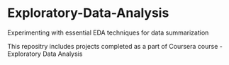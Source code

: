 # Exploratory-Data-Analysis
Experimenting with essential EDA techniques for data summarization

This repositry includes projects completed as a part of Coursera course - Exploratory Data Analysis
